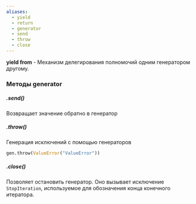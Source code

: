 ```yaml
---
aliases:
  - yield
  - return
  - generator
  - send
  - throw
  - close
---
```


**yield from** - Механизм делегирования полномочий одним генератором другому.


### Методы generator
##### .send()
Возвращает значение обратно в генератор

##### .throw()
Генерация исключений с помощью генераторов
```python
gen.throw(ValueError("ValueError"))
```

##### .close()
Позволяет остановить генератор. Оно вызывает исключение `StopIteration`, используемое для обозначения конца конечного итератора.